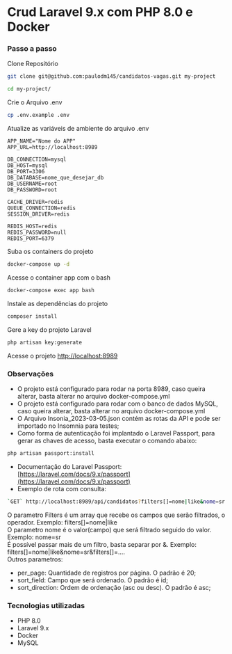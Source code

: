
# Crud Laravel 9.x com PHP 8.0 e Docker


### Passo a passo
Clone Repositório
```sh
git clone git@github.com:paulodm145/candidatos-vagas.git my-project
```
```sh
cd my-project/
```

Crie o Arquivo .env
```sh
cp .env.example .env
```


Atualize as variáveis de ambiente do arquivo .env
```dosini
APP_NAME="Nome do APP"
APP_URL=http://localhost:8989

DB_CONNECTION=mysql
DB_HOST=mysql
DB_PORT=3306
DB_DATABASE=nome_que_desejar_db
DB_USERNAME=root
DB_PASSWORD=root

CACHE_DRIVER=redis
QUEUE_CONNECTION=redis
SESSION_DRIVER=redis

REDIS_HOST=redis
REDIS_PASSWORD=null
REDIS_PORT=6379
```


Suba os containers do projeto
```sh
docker-compose up -d
```


Acesse o container app com o bash
```sh
docker-compose exec app bash
```


Instale as dependências do projeto
```sh
composer install
```


Gere a key do projeto Laravel
```sh
php artisan key:generate
```

Acesse o projeto
[http://localhost:8989](http://localhost:8989)  

### Observações  
- O projeto está configurado para rodar na porta 8989, caso queira alterar, basta alterar no arquivo docker-compose.yml
- O projeto está configurado para rodar com o banco de dados MySQL, caso queira alterar, basta alterar no arquivo docker-compose.yml
- O Arquivo Insonia_2023-03-05.json contém as rotas da API e pode ser importado no Insomnia para testes;
- Como forma de autenticação foi implantado o Laravel Passport, para gerar as chaves de acesso, basta executar o comando abaixo:
```sh
php artisan passport:install
```
- Documentação do Laravel Passport: [https://laravel.com/docs/9.x/passport](https://laravel.com/docs/9.x/passport)
- Exemplo de rota com consulta:
```sh
`GET` http://localhost:8989/api/candidatos?filters[]=nome|like&nome=sr
```
O parametro Filters é um array que recebe os campos que serão filtrados, o operador. Exemplo: filters[]=nome|like  
O parametro nome é o valor(campo) que será filtrado seguido do valor. Exemplo: nome=sr  
É possível passar mais de um filtro, basta separar por &. Exemplo: filters[]=nome|like&nome=sr&filters[]=....  
Outros parametros:
- per_page: Quantidade de registros por página. O padrão é 20;
- sort_field: Campo que será ordenado. O padrão é id;
- sort_direction: Ordem de ordenação (asc ou desc). O padrão é asc;


### Tecnologias utilizadas
- PHP 8.0
- Laravel 9.x
- Docker
- MySQL
